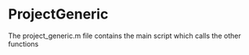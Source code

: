 # ProjectGeneric

The project_generic.m file contains the main script which calls the other functions
